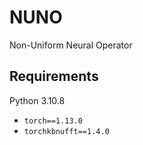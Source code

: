 # NUNO
Non-Uniform Neural Operator

## Requirements
Python 3.10.8
- `torch==1.13.0`
- `torchkbnufft==1.4.0`